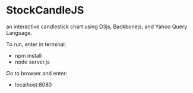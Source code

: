 # StockCandleJS
an interactive candlestick chart using D3js, Backbonejs, and Yahoo Query Language.

To run, enter in terminal:
* npm install
* node server.js

Go to browser and enter:
* localhost:8080
